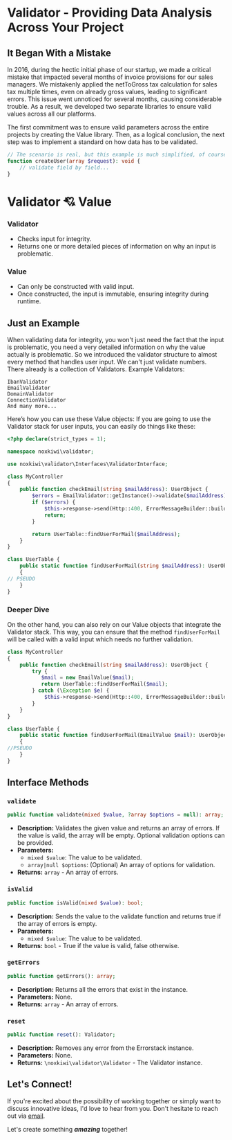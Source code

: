 # Validator - Providing Data Analysis Across Your Project
## It Began With a Mistake

In 2016, during the hectic initial phase of our startup, we made a critical mistake that impacted several months of invoice provisions for our sales managers. We mistakenly applied the netToGross tax calculation for sales tax multiple times, even on already gross values, leading to significant errors. This issue went unnoticed for several months, causing considerable trouble. As a result, we developed two separate libraries to ensure valid values across all our platforms.

The first commitment was to ensure valid parameters across the entire projects by creating the Value library. Then, as a logical conclusion, the next step was to implement a standard on how data has to be validated.

```php
// The scenario is real, but this example is much simplified, of course.
function createUser(array $request): void {
    // validate field by field...
}
```

# Validator 💘 Value
### Validator
- Checks input for integrity.
- Returns one or more detailed pieces of information on why an input is problematic.

### Value
- Can only be constructed with valid input.
- Once constructed, the input is immutable, ensuring integrity during runtime.

## Just an Example
When validating data for integrity, you won't just need the fact that the input is problematic, you need a very detailed information on why the value actually is problematic. So we introduced the validator structure to almost every method that handles user input. We can't just validate numbers. There already is a collection of Validators.
Example Validators:

    IbanValidator
    EmailValidator
    DomainValidator
    ConnectionValidator
    And many more...


Here’s how you can use these Value objects:
If you are going to use the Validator stack for user inputs, you can easily do things like these:

```php
<?php declare(strict_types = 1);

namespace noxkiwi\validator;

use noxkiwi\validator\Interfaces\ValidatorInterface;

class MyController
{
    public function checkEmail(string $mailAddress): UserObject {
        $errors = EmailValidator::getInstance()->validate($mailAddress);
        if ($errors) {
            $this->response->send(Http::400, ErrorMessageBuilder::build($errors);
            return;
        }

        return UserTable::findUserForMail($mailAddress);
    }
}

class UserTable {
    public static function findUserForMail(string $mailAddress): UserObject
    {
// PSEUDO
    }
}
```

### Deeper Dive

On the other hand, you can also rely on our Value objects that integrate the Validator stack.
This way, you can ensure that the method ``findUserForMail`` will be called with a valid input which needs no further validation.


```php
class MyController
{
    public function checkEmail(string $mailAddress): UserObject {
        try {
           $mail = new EmailValue($mail);
           return UserTable::findUserForMail($mail);
        } catch (\Exception $e) {
            $this->response->send(Http::400, ErrorMessageBuilder::build($e));
        }
    }
}

class UserTable {
    public static function findUserForMail(EmailValue $mail): UserObject
    {
//PSEUDO
    }
}
```



## Interface Methods

### `validate`

```php
public function validate(mixed $value, ?array $options = null): array;
```

- **Description:** Validates the given value and returns an array of errors. If the value is valid, the array will be empty. Optional validation options can be provided.
- **Parameters:**
  - `mixed $value`: The value to be validated.
  - `array|null $options`: (Optional) An array of options for validation.
- **Returns:** `array` - An array of errors.

### `isValid`

```php
public function isValid(mixed $value): bool;
```

- **Description:** Sends the value to the validate function and returns true if the array of errors is empty.
- **Parameters:**
  - `mixed $value`: The value to be validated.
- **Returns:** `bool` - True if the value is valid, false otherwise.

### `getErrors`

```php
public function getErrors(): array;
```

- **Description:** Returns all the errors that exist in the instance.
- **Parameters:** None.
- **Returns:** `array` - An array of errors.

### `reset`

```php
public function reset(): Validator;
```

- **Description:** Removes any error from the Errorstack instance.
- **Parameters:** None.
- **Returns:** `\noxkiwi\validator\Validator` - The Validator instance.



## Let's Connect!
If you're excited about the possibility of working together or simply want to discuss innovative ideas, I'd love to hear from you.
Don't hesitate to reach out via [email](mailto:jan.nox@pm.me).

Let's create something ***amazing*** together!

